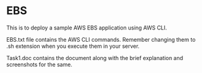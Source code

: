 # EBS

This is to deploy a sample AWS EBS application using AWS CLI.

EBS.txt file contains the AWS CLI commands. Remember changing them to .sh extension when you execute them in your server.

Task1.doc contains the document along with the brief explanation and screenshots for the same.
